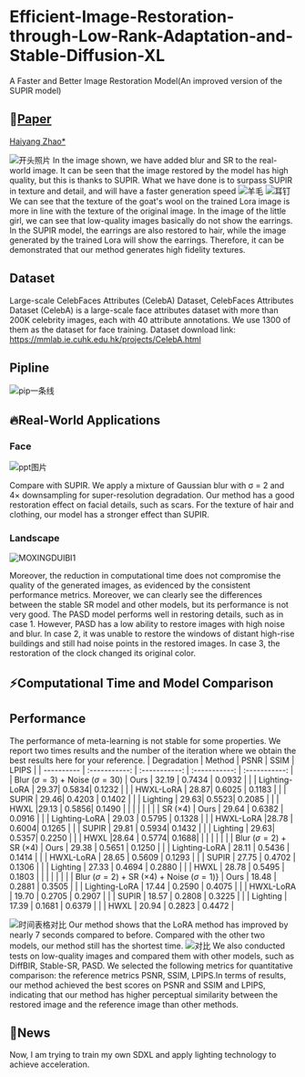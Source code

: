 # Efficient-Image-Restoration-through-Low-Rank-Adaptation-and-Stable-Diffusion-XL
A Faster and Better Image Restoration Model(An improved version of the SUPIR model)
## 📖[**Paper**](https://arxiv.org/submit/5822392/view)

[Haiyang Zhao*](https://oceanshy12-YANG.github.io)

![开头照片](https://github.com/user-attachments/assets/0ba3a7aa-1df4-4d7b-96fe-5655f1f9d34d)
In the image shown, we have added blur and SR to the real-world image. It can be seen that the image restored by the model has high quality, but this is thanks to SUPIR. What we have done is to surpass SUPIR in texture and detail, and will have a faster generation speed
![羊毛](https://github.com/user-attachments/assets/e6e113f7-5c0c-4dcf-8016-3f65b1c7b225)
![耳钉](https://github.com/user-attachments/assets/635e2e5e-762e-4a7e-bc3c-d54d4dbcb3b9)
We can see that the texture of the goat's wool on the trained Lora image is more in line with the texture of the original image. In the image of the little girl, we can see that low-quality images basically do not show the earrings. In the SUPIR model, the earrings are also restored to hair, while the image generated by the trained Lora will show the earrings. Therefore, it can be demonstrated that our method generates high fidelity textures.

## Dataset
Large-scale CelebFaces Attributes (CelebA) Dataset, CelebFaces Attributes Dataset (CelebA) is a large-scale face attributes dataset with more than 200K celebrity images, each with 40 attribute annotations. We use 1300 of them as the dataset for face training. Dataset download link: https://mmlab.ie.cuhk.edu.hk/projects/CelebA.html


## Pipline

![pip一条线](https://github.com/user-attachments/assets/1d386e0c-c3ee-4929-9910-a529ef34ebae)



## 🔥Real-World Applications

### Face
![ppt图片](https://github.com/user-attachments/assets/2235387e-f6a2-4be7-a2df-bac8f84c1cee)

Compare with SUPIR. We apply a mixture of Gaussian blur with σ = 2 and 4× downsampling for super-resolution degradation. Our method has a good restoration effect on facial details, such as scars. For the texture of hair and clothing, our model has a stronger effect than SUPIR.

### Landscape
![MOXINGDUIBI1](https://github.com/user-attachments/assets/f9f9331c-2d83-4ca0-bb4a-0357c74786df)


Moreover, the reduction in computational time does not compromise the quality of the generated images, as evidenced by the consistent performance metrics. Moreover, we can clearly see the differences between the stable SR model and other models, but its performance is not very good. The PASD model performs well in restoring details, such as in case 1. However, PASD has a low ability to restore images with high noise and blur. In case 2, it was unable to restore the windows of distant high-rise buildings and still had noise points in the restored images. In case 3, the restoration of the clock changed its original color.



##  ⚡Computational Time and Model Comparison

## Performance
The performance of meta-learning is not stable for some properties. We report two times results and the number of the iteration where we obtain the best results here for your reference.
|  Degradation  |  Method    | PSNR | SSIM   | LPIPS   |
| ---------- | :-----------:  | :-----------: | :-----------: | :-----------:  | 
| Blur ($\sigma=3$) + Noise ($\sigma=30$) | Ours | 32.19 | 0.7434 | 0.0932 | 
|  | Lighting-LoRA | 29.37| 0.5834| 0.1232 | 
|  | HWXL-LoRA | 28.87| 0.6025 | 0.1183 | 
|  | SUPIR | 29.46| 0.4203 | 0.1402 | 
|  | Lighting | 29.63| 0.5523| 0.2085 | 
|  | HWXL |29.13 | 0.5856| 0.1490 | 
|  |  | | |  | 
| SR ($\times 4$) |  Ours | 29.64 | 0.6382 | 0.0916 | 
|  | Lighting-LoRA | 29.03 | 0.5795 | 0.1328 |
|  | HWXL-LoRA |28.78 | 0.6004| 0.1265 |
|  | SUPIR | 29.81 | 0.5934| 0.1432 | 
|  | Lighting | 29.63| 0.5357| 0.2250 | 
|  | HWXL |28.64 | 0.5774| 0.1688|
|  |  | | |  | 
|  Blur ($\sigma=2$) + SR ($\times 4$) | Ours | 29.38 | 0.5651 | 0.1250 |
|  | Lighting-LoRA | 28.11 | 0.5436 | 0.1414 |
|  | HWXL-LoRA | 28.65 | 0.5609 | 0.1293 |
|  | SUPIR | 27.75 | 0.4702 | 0.1306 |
|  | Lighting | 27.33 | 0.4694 | 0.2880 |
|  | HWXL | 28.78 | 0.5495 | 0.1803 |
|  |  | | |  | 
| Blur ($\sigma=2$) + SR ($\times 4$) + Noise ($\sigma=1$)} | Ours | 18.48 | 0.2881 | 0.3505 |
|  | Lighting-LoRA | 17.44 | 0.2590 | 0.4075 |
|  | HWXL-LoRA | 19.70 | 0.2705 | 0.2907 |
|  | SUPIR | 18.57 | 0.2808 | 0.3225 |
|  | Lighting | 17.39 | 0.1681 | 0.6379 |
|  | HWXL | 20.94 | 0.2823 | 0.4472 |


![时间表格对比](https://github.com/user-attachments/assets/f02460bb-e359-4860-8c78-1e6959434f4f)
Our method shows that the LoRA method has improved by nearly 7 seconds compared to before. Compared with the other two models, our method still has the shortest time. 
![对比](https://github.com/user-attachments/assets/f0d08f86-87c8-43ad-8cfd-618930d9c100)
We also conducted tests on low-quality images and compared them with other models, such as DiffBIR, Stable-SR, PASD. We selected the following metrics for quantitative comparison: the  reference metrics PSNR, SSIM, LPIPS.In terms of results, our method achieved the best scores on PSNR and SSIM and LPIPS, indicating that our method has higher perceptual similarity between the restored image and the reference image than other methods.

## 🧩News
Now, I am trying to train my own SDXL and apply lighting technology to achieve acceleration.
